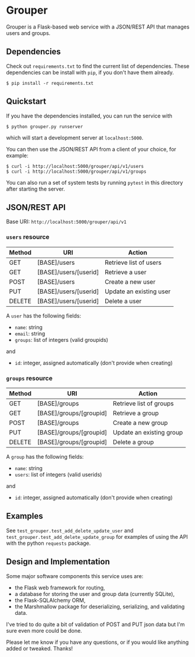 # Grouper

Grouper is a Flask-based web service with a JSON/REST API that manages users
and groups.


## Dependencies

Check out `requirements.txt` to find the current list of dependencies.  These
dependencies can be install with `pip`, if you don't have them already.

    $ pip install -r requirements.txt


## Quickstart

If you have the dependencies installed, you can run the service with

    $ python grouper.py runserver

which will start a development server at `localhost:5000`.

You can then use the JSON/REST API from a client of your choice, for example:

    $ curl -i http://localhost:5000/grouper/api/v1/users
    $ curl -i http://localhost:5000/grouper/api/v1/groups

You can also run a set of system tests by running `pytest` in this directory
after starting the server.


## JSON/REST API

Base URI: `http://localhost:5000/grouper/api/v1`

### `users` resource

 Method  | URI                      | Action
---------|--------------------------|-----------------------
GET      | [BASE]/users             | Retrieve list of users
GET      | [BASE]/users/[userid]    | Retrieve a user
POST     | [BASE]/users             | Create a new user
PUT      | [BASE]/users/[userid]    | Update an existing user
DELETE   | [BASE]/users/[userid]    | Delete a user

A `user` has the following fields:

* `name`: string
* `email`: string
* `groups`: list of integers (valid groupids)

and
* `id`: integer, assigned automatically (don't provide when creating)

### `groups` resource

 Method  | URI                      | Action
---------|--------------------------|-----------------------
GET      | [BASE]/groups            | Retrieve list of groups
GET      | [BASE]/groups/[groupid]  | Retrieve a group
POST     | [BASE]/groups            | Create a new group
PUT      | [BASE]/groups/[groupid]  | Update an existing group
DELETE   | [BASE]/groups/[groupid]  | Delete a group

A `group` has the following fields:

* `name`: string
* `users`: list of integers (valid userids)

and
* `id`: integer, assigned automatically (don't provide when creating)


## Examples

See `test_grouper.test_add_delete_update_user` and
`test_grouper.test_add_delete_update_group` for examples of using the API
with the python `requests` package.


## Design and Implementation

Some major software components this service uses are:

* the Flask web framework for routing,
* a database for storing the user and group data (currently SQLite),
* the Flask-SQLAlchemy ORM,
* the Marshmallow package for deserializing, serializing, and validating data.

I've tried to do quite a bit of validation of POST and PUT json data but I'm
sure even more could be done.

Please let me know if you have any questions, or if you would like anything
added or tweaked.  Thanks!
